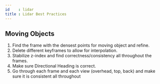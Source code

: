 ```yaml
---
id    : lidar
title : Lidar Best Practices
---
```


## Moving Objects
1. Find the frame with the densest points for moving object and refine.
2. Delete different keyframes to allow for interpolation.
3. Stabilize z-index and find correctness/consistency all throughout the frames.
4. Make sure Directional Heading is correct.
5. Go through each frame and each view (overhead, top, back) and make sure it is consistent all throughout

